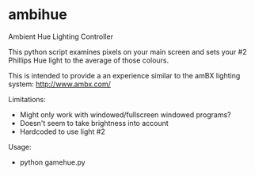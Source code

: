 ambihue
=======

Ambient Hue Lighting Controller

This python script examines pixels on your main screen and sets your #2 Phillips Hue light to the average of those colours.

This is intended to provide a an experience similar to the amBX lighting system: http://www.ambx.com/

Limitations:
* Might only work with windowed/fullscreen windowed programs?
* Doesn't seem to take brightness into account
* Hardcoded to use light #2

Usage:
* python gamehue.py

